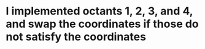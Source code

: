 # I implemented octants 1, 2, 3, and 4, and swap the coordinates if those do not satisfy the coordinates